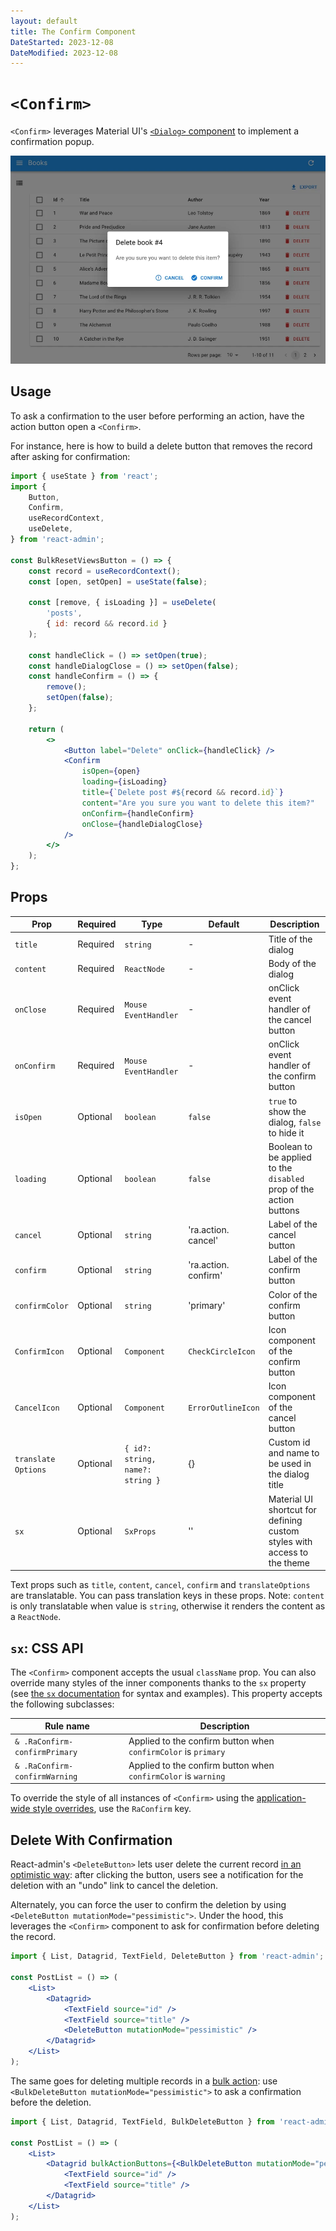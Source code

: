 ```yaml
---
layout: default
title: The Confirm Component
DateStarted: 2023-12-08
DateModified: 2023-12-08
---
```


# `<Confirm>`

`<Confirm>` leverages Material UI's [`<Dialog>` component](https://mui.com/material-ui/react-dialog/) to implement a confirmation popup.

![Confirm dialog](./img/confirm.webp)

## Usage

To ask a confirmation to the user before performing an action, have the action button open a `<Confirm>`.

For instance, here is how to build a delete button that removes the record after asking for confirmation:

```jsx
import { useState } from 'react';
import {
    Button,
    Confirm,
    useRecordContext,
    useDelete,
} from 'react-admin';

const BulkResetViewsButton = () => {
    const record = useRecordContext();
    const [open, setOpen] = useState(false);

    const [remove, { isLoading }] = useDelete(
        'posts',
        { id: record && record.id }
    );

    const handleClick = () => setOpen(true);
    const handleDialogClose = () => setOpen(false);
    const handleConfirm = () => {
        remove();
        setOpen(false);
    };

    return (
        <>
            <Button label="Delete" onClick={handleClick} />
            <Confirm
                isOpen={open}
                loading={isLoading}
                title={`Delete post #${record && record.id}`}
                content="Are you sure you want to delete this item?"
                onConfirm={handleConfirm}
                onClose={handleDialogClose}
            />
        </>
    );
};
```

## Props

| Prop               | Required | Type                             | Default               | Description                                                        |
|--------------------|----------|----------------------------------|-----------------------|--------------------------------------------------------------------|
| `title`            | Required | `string`                         | -                     | Title of the dialog                                                |
| `content`          | Required | `ReactNode`                      | -                     | Body of the dialog                                                 |
| `onClose`          | Required | `Mouse EventHandler`              | -                     | onClick event handler of the cancel button                         |
| `onConfirm`        | Required | `Mouse EventHandler`              | -                     | onClick event handler of the confirm button                        |
| `isOpen`           | Optional | `boolean`                        | `false`               | `true` to show the dialog, `false` to hide it                      |
| `loading`          | Optional | `boolean`                        | `false`               | Boolean to be applied to the `disabled` prop of the action buttons |
| `cancel`           | Optional | `string`                         | 'ra.action. cancel'    | Label of the cancel button                                         |
| `confirm`          | Optional | `string`                         | 'ra.action. confirm'   | Label of the confirm button                                        |
| `confirmColor`     | Optional | `string`                         | 'primary'             | Color of the confirm button                                        |
| `ConfirmIcon`      | Optional | `Component`                      | `CheckCircleIcon`      | Icon component of the confirm button                                 |
| `CancelIcon`       | Optional | `Component`                      | `ErrorOutlineIcon`     | Icon component of the cancel button                                  |
| `translate Options` | Optional | `{ id?: string, name?: string }` | {}                    | Custom id and name to be used in the dialog title                  |
| `sx`               | Optional | `SxProps`                        | ''                    | Material UI shortcut for defining custom styles with access to the theme   |

Text props such as `title`, `content`, `cancel`, `confirm` and `translateOptions` are translatable. You can pass translation keys in these props. Note: `content` is only translatable when value is `string`, otherwise it renders the content as a `ReactNode`.

## `sx`: CSS API

The `<Confirm>` component accepts the usual `className` prop. You can also override many styles of the inner components thanks to the `sx` property (see [the `sx` documentation](./SX.md) for syntax and examples). This property accepts the following subclasses:

| Rule name                       | Description                                                    |
|---------------------------------|----------------------------------------------------------------|
| `& .RaConfirm-confirmPrimary`   | Applied to the confirm button when `confirmColor` is `primary` |
| `& .RaConfirm-confirmWarning`   | Applied to the confirm button when `confirmColor` is `warning` |

To override the style of all instances of `<Confirm>` using the [application-wide style overrides](./AppTheme.md#theming-individual-components), use the `RaConfirm` key.

## Delete With Confirmation

React-admin's `<DeleteButton>` lets user delete the current record [in an optimistic way](./Features.md#undo): after clicking the button, users see a notification for the deletion with an "undo" link to cancel the deletion. 

Alternately, you can force the user to confirm the deletion by using `<DeleteButton mutationMode="pessimistic">`. Under the hood, this leverages the `<Confirm>` component to ask for confirmation before deleting the record.

```jsx
import { List, Datagrid, TextField, DeleteButton } from 'react-admin';

const PostList = () => (
    <List>
        <Datagrid>
            <TextField source="id" />
            <TextField source="title" />
            <DeleteButton mutationMode="pessimistic" />
        </Datagrid>
    </List>
);
```

The same goes for deleting multiple records in a [bulk action](./Datagrid.md#bulkactionbuttons): use `<BulkDeleteButton mutationMode="pessimistic">` to ask a confirmation before the deletion.

```jsx
import { List, Datagrid, TextField, BulkDeleteButton } from 'react-admin';

const PostList = () => (
    <List>
        <Datagrid bulkActionButtons={<BulkDeleteButton mutationMode="pessimistic" />}>
            <TextField source="id" />
            <TextField source="title" />
        </Datagrid>
    </List>
);
```
